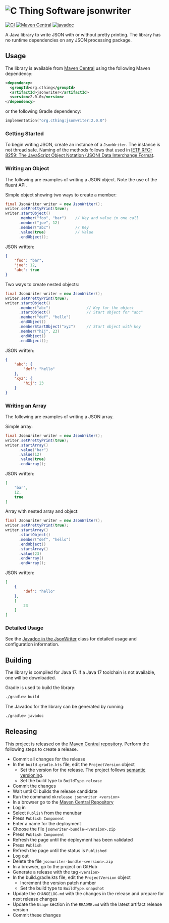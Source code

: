 # ![C Thing Software](https://www.cthing.com/branding/CThingSoftware-57x60.png "C Thing Software") jsonwriter

[![CI](https://github.com/cthing/jsonwriter/actions/workflows/ci.yml/badge.svg)](https://github.com/cthing/jsonwriter/actions/workflows/ci.yml)
[![Maven Central](https://maven-badges.herokuapp.com/maven-central/org.cthing/jsonwriter/badge.svg)](https://maven-badges.herokuapp.com/maven-central/org.cthing/jsonwriter)
[![javadoc](https://javadoc.io/badge2/org.cthing/jsonwriter/javadoc.svg)](https://javadoc.io/doc/org.cthing/jsonwriter)

A Java library to write JSON with or without pretty printing. The library has no runtime dependencies on any
JSON processing package.

## Usage
The library is available from [Maven Central](https://repo.maven.apache.org/maven2/org/cthing/jsonwriter/) using the following Maven dependency:
```xml
<dependency>
  <groupId>org.cthing</groupId>
  <artifactId>jsonwriter</artifactId>
  <version>2.0.0</version>
</dependency>
```
or the following Gradle dependency:
```kotlin
implementation("org.cthing:jsonwriter:2.0.0")
```

### Getting Started
To begin writing JSON, create an instance of a `JsonWriter`. The instance is not thread safe. Naming of the methods
follows that used in
[IETF RFC-8259: The JavaScript Object Notation (JSON) Data Interchange Format](https://datatracker.ietf.org/doc/html/rfc8259).

### Writing an Object
The following are examples of writing a JSON object. Note the use of the fluent API.

Simple object showing two ways to create a member:
```java
final JsonWriter writer = new JsonWriter();
writer.setPrettyPrint(true);
writer.startObject()
      .member("foo", "bar")    // Key and value in one call
      .member("joe", 12)
      .member("abc")           // Key
      .value(true)             // Value
      .endObject();
```
JSON written:
```json
{
    "foo": "bar",
    "joe": 12,
    "abc": true
}
```

Two ways to create nested objects:
```java
final JsonWriter writer = new JsonWriter();
writer.setPrettyPrint(true);
writer.startObject()
      .member("abc")                // Key for the object
      .startObject()                // Start object for "abc"
      .member("def", "hello")
      .endObject()
      .memberStartObject("xyz")     // Start object with key
      .member("hij", 23)
      .endObject()
      .endObject();
```
JSON written:
```json
{
    "abc": {
        "def": "hello"
    },
    "xyz": {
        "hij": 23
    }
}
```

### Writing an Array
The following are examples of writing a JSON array.

Simple array:
```java
final JsonWriter writer = new JsonWriter();
writer.setPrettyPrint(true);
writer.startArray()
      .value("bar")
      .value(12)
      .value(true)
      .endArray();
```
JSON written:
```json
[
    "bar",
    12,
    true
]
```

Array with nested array and object:
```java
final JsonWriter writer = new JsonWriter();
writer.setPrettyPrint(true);
writer.startArray()
      .startObject()
      .member("def", "hello")
      .endObject()
      .startArray()
      .value(23)
      .endArray()
      .endArray();
```
JSON written:
```json
[
    {
        "def": "hello"
    },
    [
        23
    ]
]
```

### Detailed Usage
See the [Javadoc in the JsonWriter](https://javadoc.io/doc/org.cthing/jsonwriter/latest/org/cthing/jsonwriter/JsonWriter.html) class for detailed
usage and configuration information.

## Building
The library is compiled for Java 17. If a Java 17 toolchain is not available, one will be downloaded.

Gradle is used to build the library:
```bash
./gradlew build
```
The Javadoc for the library can be generated by running:
```bash
./gradlew javadoc
```

## Releasing
This project is released on the [Maven Central repository](https://central.sonatype.com/artifact/org.cthing/jsonwriter).
Perform the following steps to create a release.

- Commit all changes for the release
- In the `build.gradle.kts` file, edit the `ProjectVersion` object
    - Set the version for the release. The project follows [semantic versioning](https://semver.org/).
    - Set the build type to `BuildType.release`
- Commit the changes
- Wait until CI builds the release candidate
- Run the command `mkrelease jsonwriter <version>`
- In a browser go to the [Maven Central Repository](https://central.sonatype.com/)
- Log in
- Select `Publish` from the menubar
- Press `Publish Component`
- Enter a name for the deployment
- Choose the file `jsonwriter-bundle-<version>.zip`
- Press `Publish Component`
- Refresh the page until the deployment has been validated
- Press `Publish`
- Refresh the page until the status is `Published`
- Log out
- Delete the file `jsonwriter-bundle-<version>.zip`
- In a browser, go to the project on GitHub
- Generate a release with the tag `<version>`
- In the build.gradle.kts file, edit the `ProjectVersion` object
    - Increment the version patch number
    - Set the build type to `BuildType.snapshot`
- Update the `CHANGELOG.md` with the changes in the release and prepare for next release changes
- Update the `Usage` section in the `README.md` with the latest artifact release version
- Commit these changes
